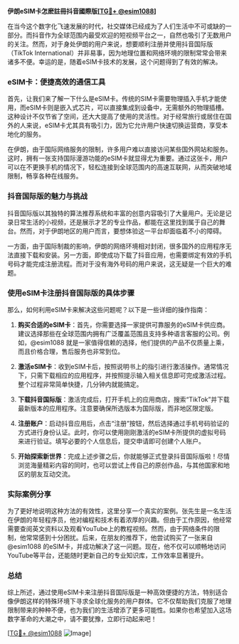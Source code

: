 **伊朗eSIM卡怎麽註冊抖音國際版[[TG💪+ @esim1088](https://t.me/s/esim1088)]**

在当今这个数字化飞速发展的时代，社交媒体已经成为了人们生活中不可或缺的一部分。而抖音作为全球范围内最受欢迎的短视频平台之一，自然也吸引了无数用户的关注。然而，对于身处伊朗的用户来说，想要顺利注册并使用抖音国际版（TikTok International）并非易事，因为地理位置和网络环境的限制常常会带来诸多不便。幸运的是，随着eSIM卡技术的发展，这个问题得到了有效的解决。

### eSIM卡：便捷高效的通信工具

首先，让我们来了解一下什么是eSIM卡。传统的SIM卡需要物理插入手机才能使用，而eSIM卡则是嵌入式芯片，可以直接集成到设备中，无需额外的物理插槽。这种设计不仅节省了空间，还大大提高了使用的灵活性。对于经常旅行或居住在国外的人来说，eSIM卡尤其具有吸引力，因为它允许用户快速切换运营商，享受本地化的服务。

在伊朗，由于国际网络服务的限制，许多用户难以直接访问某些国外网站和服务。这时，拥有一张支持国际漫游功能的eSIM卡就显得尤为重要。通过这张卡，用户可以在不更换手机的情况下，轻松连接到全球范围内的高速互联网，从而突破地域限制，畅享各种在线服务。

### 抖音国际版的魅力与挑战

抖音国际版以其独特的算法推荐系统和丰富的创意内容吸引了大量用户。无论是记录日常生活的小视频，还是展示才艺的专业作品，都能在这里找到属于自己的舞台。然而，对于伊朗地区的用户而言，要想体验这一平台却面临着不小的障碍。

一方面，由于国际制裁的影响，伊朗的网络环境相对封闭，很多国外的应用程序无法直接下载和安装。另一方面，即使成功下载了抖音应用，也需要绑定有效的手机号码才能完成注册流程。而对于没有海外号码的用户来说，这无疑是一个巨大的难题。

### 使用eSIM卡注册抖音国际版的具体步骤

那么，如何利用eSIM卡来解决这些问题呢？以下是一些详细的操作指南：

1. **购买合适的eSIM卡**：首先，你需要选择一家提供可靠服务的eSIM卡供应商。建议选择那些在全球范围内拥有广泛覆盖范围且支持多种语言客服的公司。例如，@esim1088 就是一家值得信赖的选择，他们提供的产品不仅质量上乘，而且价格合理，售后服务也非常到位。

2. **激活eSIM卡**：收到eSIM卡后，按照说明书上的指引进行激活操作。通常情况下，只需下载相应的应用程序，并按照提示输入相关信息即可完成激活过程。整个过程非常简单快捷，几分钟内就能搞定。

3. **下载抖音国际版**：激活完成后，打开手机上的应用商店，搜索“TikTok”并下载最新版本的应用程序。注意要确保所选版本为国际版，而非地区限定版。

4. **注册账户**：启动抖音应用后，点击“注册”按钮，然后选择通过手机号码验证的方式进行身份认证。此时，你可以使用刚刚激活的eSIM卡所提供的虚拟号码来进行验证。填写必要的个人信息后，提交申请即可创建个人账户。

5. **开始探索新世界**：完成上述步骤之后，你就能够正式登录抖音国际版啦！尽情浏览海量精彩内容的同时，也可以尝试上传自己的原创作品，与其他国家和地区的朋友互动交流。

### 实际案例分享

为了更好地说明这种方法的有效性，这里分享一个真实的案例。张先生是一名生活在伊朗的年轻程序员，他对编程和技术有着浓厚的兴趣。但由于工作原因，他经常需要查阅英文资料以及观看YouTube上的教程视频。然而，由于网络条件的限制，他常常感到十分困扰。后来，在朋友的推荐下，他尝试购买了一张来自@esim1088 的eSIM卡，并成功解决了这一问题。现在，他不仅可以顺畅地访问YouTube等平台，还能随时更新自己的专业知识库，工作效率显著提升。

### 总结

综上所述，通过使用eSIM卡来注册抖音国际版是一种高效便捷的方法，特别适合像伊朗这样的特殊环境下寻求全球化服务的用户群体。它不仅帮助我们克服了地理限制带来的种种不便，也为我们的生活增添了更多可能性。如果你也希望加入这场数字革命的大潮之中，请不要犹豫，立即行动起来吧！

[[TG💪+ @esim1088](https://t.me/s/esim1088) ![Image](https://i.postimg.cc/4NQfJmqS/Snipaste-2025-05-13-00-14-12.png)]